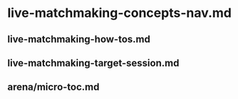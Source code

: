 # live-matchmaking-concepts-nav.md

## live-matchmaking-how-tos.md

## live-matchmaking-target-session.md

## arena/micro-toc.md
